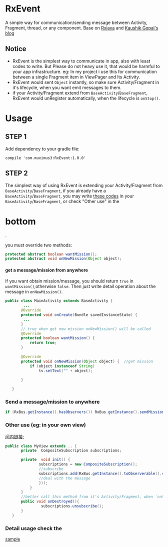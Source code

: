 # RxEvent
A simple way for communication/sending message between Activity, Fragment, thread, or any component. Base on [Rxjava](https://github.com/ReactiveX/RxJava)
and [Kaushik Gopal's blog](http://nerds.weddingpartyapp.com/tech/2014/12/24/implementing-an-event-bus-with-rxjava-rxbus/)

## Notice 

- RxEvent is the simplest way to communicate in app, also with least codes to write. But Please do not heavy use it, that would be harmful to your app infrastructure. eg: In my project i use this for communication between a single Fragment item in ViewPager and Its Activity.
- RxEvent would sent `Object` instantly, so make sure Activity/Fragment in it's lifecycle, when you want emit messages to them.
- if your Activity/Fragment extend from  `BaseActivity`/`BaseFragment`, RxEvent would unRegister automatically, when the lifecycle is `onStop()`.
 
Usage
=====

STEP 1 
------

Add dependency to your gradle file:

`compile 'com.muximus3:RxEvent:1.0.0'`

STEP 2
------

The simplest way of using RxEvent is extending your Activity/Fragment from `BaseActivity`/`BaseFragment`,
if you already have a `BaseActivity`/`BaseFragment`, you may write [these codes](https://github.com/muximus3/RxEvent/blob/master/rxbus/src/main/java/rxbus/BaseActivity.java) in your `BaseActivity`/`BaseFragment`, or check "Other use" in the <h1 id="user-content-bottom">bottom</h1>.

you must override two methods:

``` java
protected abstract boolean wantMission();
protected abstract void onNewMission(Object object);
```

#### get a message/mission from anywhere

If you want obtain mission/message, you should return `true` in `wantMission()`,otherwise `false`.
Then just write detail operation about the message in `onNewMission()`.

``` java
public class MainActivity extends BaseActivity {
        ... 
       @Override
       protected void onCreate(Bundle savedInstanceState) {
        ...
       }
       // true when get new mission onNewMission() will be called
       @Override
       protected boolean wantMission() {
           return true;
       }
       
       @Override
       protected void onNewMission(Object object) {  //get mission
           if (object instanceof String)
               tv.setText("" + object);
   
       }

   }
```

### Send a message/mission to anywhere

``` java
if (RxBus.getInstance().hasObservers()) RxBus.getInstance().sendMission(objectInstance);
```


### Other use (eg: in your own view) 
[问内链接](#user-content-bottom);
``` java
public class MyView extends .. {
       private  CompositeSubscription subscriptions;

       private  void init() {
               subscriptions = new CompositeSubscription();
               //subscribe 
               subscriptions.add(RxBus.getInstance().toObserverable().subscribe(object -> {
               //deal with the message
               }));
           }
       }
       //better call this method from it's Activity/Fragment, when `onStop()` get call
       public void onDestroyed(){
                subscriptions.unsubscribe();
       }
   } 
```
### Detail usage check the 
[sample](https://github.com/muximus3/RxEvent/tree/master/sample/src/main/java/sample)



 



